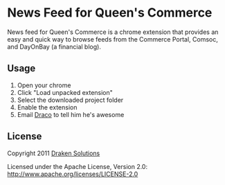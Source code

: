 News Feed for Queen's Commerce
==============================

News feed for Queen's Commerce is a chrome extension that provides an easy and quick way to browse feeds from the Commerce Portal, Comsoc, and DayOnBay (a financial blog).


Usage
-----

1. Open your chrome
2. Click "Load unpacked extension"
3. Select the downloaded project folder
4. Enable the extension
5. Email [Draco](www.dracoli.com) to tell him he's awesome

License
-------

Copyright 2011 [Draken Solutions](www.drakensolutions.com)

Licensed under the Apache License, Version 2.0: http://www.apache.org/licenses/LICENSE-2.0